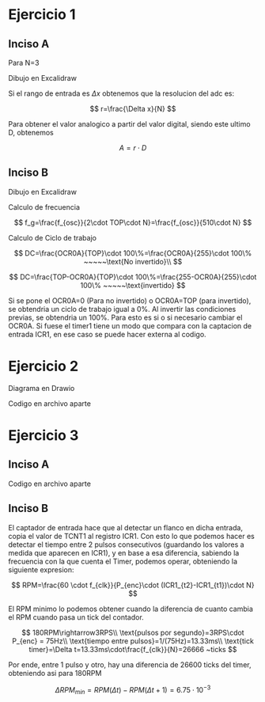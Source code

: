 # Ejercicio 1

## Inciso A

Para N=3

Dibujo en Excalidraw

Si el rango de entrada es $\Delta x$ obtenemos que la resolucion del adc es:

$$
  r=\frac{\Delta x}{N}
$$

Para obtener el valor analogico a partir del valor digital, siendo este ultimo D, obtenemos

$$
  A=r\cdot D
$$

## Inciso B

Dibujo en Excalidraw

Calculo de frecuencia

$$
  f_g=\frac{f_{osc}}{2\cdot TOP\cdot N}=\frac{f_{osc}}{510\cdot N}
$$

Calculo de Ciclo de trabajo

$$
  DC=\frac{OCR0A}{TOP}\cdot 100\%=\frac{OCR0A}{255}\cdot 100\% ~~~~~\text{No invertido}\\
$$

$$
  DC=\frac{TOP-OCR0A}{TOP}\cdot 100\%=\frac{255-OCR0A}{255}\cdot 100\% ~~~~~\text{invertido}
$$

Si se pone el OCR0A=0 (Para no invertido) o OCR0A=TOP (para invertido), se obtendria un ciclo de trabajo igual a 0%. Al invertir las condiciones previas, se obtendria un 100%. Para esto es si o si necesario cambiar el OCR0A. Si fuese el timer1 tiene un modo que compara con la captacion de entrada ICR1, en ese caso se puede hacer externa al codigo.

# Ejercicio 2

Diagrama en Drawio

Codigo en archivo aparte

# Ejercicio 3

## Inciso A

Codigo en archivo aparte

## Inciso B

El captador de entrada hace que al detectar un flanco en dicha entrada, copia el valor de TCNT1 al registro ICR1. Con esto lo que podemos hacer es detectar el tiempo entre 2 pulsos consecutivos (guardando los valores a medida que aparecen en ICR1), y en base a esa diferencia, sabiendo la frecuencia con la que cuenta el Timer, podemos operar, obteniendo la siguiente expresion:

$$
  RPM=\frac{60 \cdot f_{clk}}{P_{enc}\cdot (ICR1_{t2}-ICR1_{t1})\cdot N}
$$

El RPM minimo lo podemos obtener cuando la diferencia de cuanto cambia el RPM cuando pasa un tick del contador.

$$
180RPM\rightarrow3RPS\\
\text{pulsos por segundo}=3RPS\cdot P_{enc} = 75Hz\\
\text{tiempo entre pulsos}=1/(75Hz)=13.33ms\\
\text{tick timer}=\Delta t=13.33ms\cdot\frac{f_{clk}}{N}=26666 ~ticks
$$

Por ende, entre 1 pulso y otro, hay una diferencia de 26600 ticks del timer, obteniendo asi para 180RPM

$$
  \Delta RPM_{min}=RPM(\Delta t)-RPM(\Delta t+1)=6.75\cdot10^{-3}
$$
